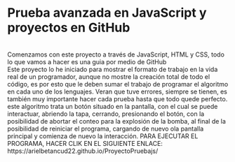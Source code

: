 <h1>Prueba avanzada en JavaScript y proyectos en GitHub</h1>
</br>
Comenzamos con este proyecto a través de JavaScript, HTML y CSS, todo lo que vamos a hacer es una guia por medio de GitHub
</br>
Este proyecto lo he iniciado para mostrar el formato de trabajo en la vida real de un programador, aunque no mostre la 
creación total de todo el código, es por esto que le deben sumar el trabajo de programar el algoritmo en cada uno de los lenguajes.
Veran que tuve errores, siempre se tienen, es también muy importante hacer cada prueba hasta que todo quede perfecto.
este algoritmo trata un botón situado en la pantalla, con el cual se puede interactuar, abriendo la tapa, cerrando, presionando 
el botón, con la posibilidad de abortar el conteo para la explosión de la bomba, al final de la posibilidad de reiniciar
el programa, cargando de nuevo ola pantalla principal y comienza de nuevo la interacción.
PARA EJECUTAR EL PROGRAMA, HACER CLIK EN EL SIGUIENTE ENLACE: https://arielbetancud22.github.io/ProyectoPruebajs/
